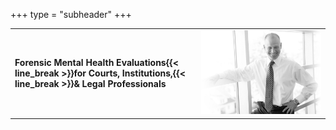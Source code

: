 +++
type = "subheader"
+++

|                                                                      |                                                    |
|----------------------------------------------------------------------|----------------------------------------------------|
| **Forensic Mental Health Evaluations{{< line_break >}}for Courts, Institutions,{{< line_break >}}& Legal Professionals** | ![Evan Freedman](/images/evan-standing-narrow.jpg) |
